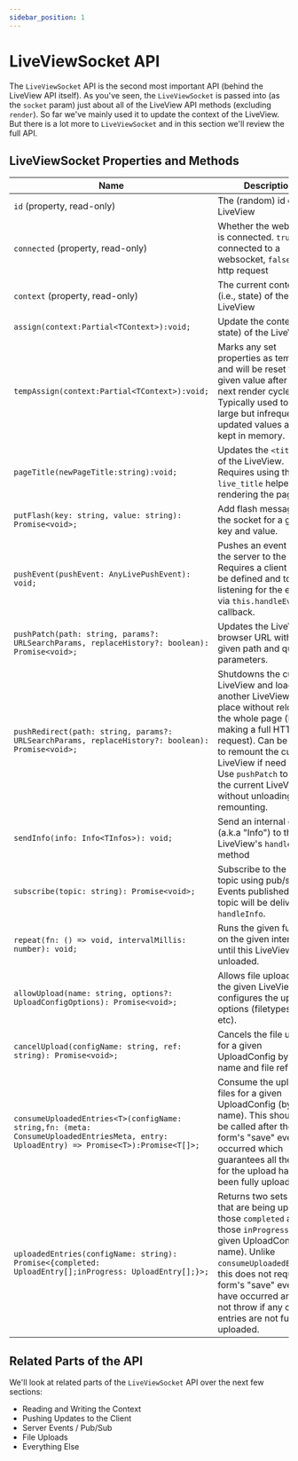 ```yaml
---
sidebar_position: 1
---
```


# LiveViewSocket API

The `LiveViewSocket` API is the second most important API (behind the LiveView API itself). As you've seen, the
`LiveViewSocket` is passed into (as the `socket` param) just about all of the LiveView API methods (excluding `render`).
So far we've mainly used it to update the context of the LiveView. But there is a lot more to `LiveViewSocket` and in
this section we'll review the full API.

## LiveViewSocket Properties and Methods

| Name                                                                                                                                   | Description                                                                                                                                                                                                                                                                                      |
| -------------------------------------------------------------------------------------------------------------------------------------- | ------------------------------------------------------------------------------------------------------------------------------------------------------------------------------------------------------------------------------------------------------------------------------------------------ |
| `id` (property, read-only)                                                                                                             | The (random) id of the LiveView                                                                                                                                                                                                                                                                  |
| `connected` (property, read-only)                                                                                                      | Whether the websocket is connected. `true` if connected to a websocket, `false` for http request                                                                                                                                                                                                 |
| `context` (property, read-only)                                                                                                        | The current context (i.e.,  state) of the LiveView                                                                                                                                                                                                                                                 |
| `assign(context:Partial<TContext>):void;`                                                                                              | Update the context (i.e.,  state) of the LiveView                                                                                                                                                                                                                                                  |
| `tempAssign(context:Partial<TContext>):void;`                                                                                          | Marks any set properties as temporary and will be reset to the given value after the next render cycle. Typically used to ensure large but infrequently updated values are not kept in memory.                                                                                                   |
| `pageTitle(newPageTitle:string):void;`                                                                                                 | Updates the `<title>` tag of the LiveView. Requires using the `live_title` helper in rendering the page.                                                                                                                                                                                         |
| `putFlash(key: string, value: string): Promise<void>;`                                                                                 | Add flash message to the socket for a given key and value.                                                                                                                                                                                                                                       |
| `pushEvent(pushEvent: AnyLivePushEvent): void;`                                                                                        | Pushes an event from the server to the client. Requires a client `Hook` to be defined and to be listening for the event via `this.handleEvent` callback.                                                                                                                                         |
| `pushPatch(path: string, params?: URLSearchParams, replaceHistory?: boolean): Promise<void>;`                                          | Updates the LiveView's browser URL with the given path and query parameters.                                                                                                                                                                                                                     |
| `pushRedirect(path: string, params?: URLSearchParams, replaceHistory?: boolean): Promise<void>;`                                       | Shutdowns the current LiveView and loads another LiveView in its place without reloading the whole page (i.e.,  making a full HTTP request). Can be used to remount the current LiveView if need be. Use `pushPatch` to update the current LiveView without unloading and remounting.              |
| `sendInfo(info: Info<TInfos>): void;`                                                                                                  | Send an internal event (a.k.a "Info") to the LiveView's `handleInfo` method                                                                                                                                                                                                                      |
| `subscribe(topic: string): Promise<void>;`                                                                                             | Subscribe to the given topic using pub/sub. Events published to this topic will be delivered to `handleInfo`.                                                                                                                                                                                    |
| `repeat(fn: () => void, intervalMillis: number): void;`                                                                                | Runs the given function on the given interval until this LiveView is unloaded.                                                                                                                                                                                                                   |
| `allowUpload(name: string, options?: UploadConfigOptions): Promise<void>;`                                                             | Allows file uploads for the given LiveView and configures the upload options (filetypes, size, etc).                                                                                                                                                                                             |
| `cancelUpload(configName: string, ref: string): Promise<void>;`                                                                        | Cancels the file upload for a given UploadConfig by config name and file ref.                                                                                                                                                                                                                    |
| `consumeUploadedEntries<T>(configName: string,fn: (meta: ConsumeUploadedEntriesMeta, entry: UploadEntry) => Promise<T>):Promise<T[]>;` | Consume the uploaded files for a given UploadConfig (by name). This should only be called after the form's "save" event has occurred which guarantees all the files for the upload have been fully uploaded.                                                                                     |
| `uploadedEntries(configName: string): Promise<{completed: UploadEntry[];inProgress: UploadEntry[];}>;`                                 | Returns two sets of files that are being uploaded, those `completed` and those `inProgress` for a given UploadConfig (by name). Unlike `consumeUploadedEntries`, this does not require the form's "save" event to have occurred and will not throw if any of the entries are not fully uploaded. |

## Related Parts of the API

We'll look at related parts of the `LiveViewSocket` API over the next few sections:

- Reading and Writing the Context
- Pushing Updates to the Client
- Server Events / Pub/Sub
- File Uploads
- Everything Else
